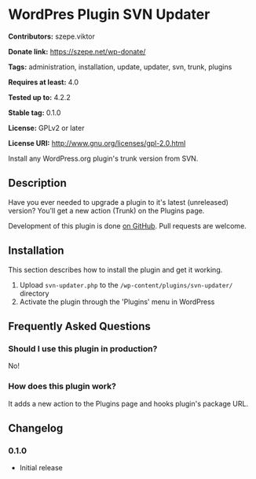 <!---
Converted from readme.txt by http://wpreadme2markdown.com/
# WordPres Plugin SVN Updater
-->
# WordPres Plugin SVN Updater
**Contributors:** szepe.viktor
  
**Donate link:** https://szepe.net/wp-donate/
  
**Tags:** administration, installation, update, updater, svn, trunk, plugins
  
**Requires at least:** 4.0
  
**Tested up to:** 4.2.2
  
**Stable tag:** 0.1.0
  
**License:** GPLv2 or later
  
**License URI:** http://www.gnu.org/licenses/gpl-2.0.html
  

Install any WordPress.org plugin's trunk version from SVN.

## Description ##

Have you ever needed to upgrade a plugin to it's latest (unreleased) version?
You'll get a new action (Trunk) on the Plugins page.

Development of this plugin is done [on GitHub](https://github.com/szepeviktor/svn-updater).
Pull requests are welcome.

## Installation ##

This section describes how to install the plugin and get it working.

1. Upload `svn-updater.php` to the `/wp-content/plugins/svn-updater/` directory
1. Activate the plugin through the 'Plugins' menu in WordPress

## Frequently Asked Questions ##

### Should I use this plugin in production? ###

No!

### How does this plugin work? ###

It adds a new action to the Plugins page and hooks plugin's package URL.

## Changelog ##

### 0.1.0 ###
* Initial release

